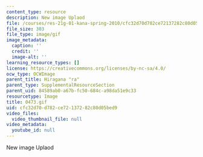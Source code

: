 ```yaml
---
content_type: resource
description: New image Uplaod
file: /courses/res-21g-01-kana-spring-2010/cfc32d70d782ce72137282c80d05bed9_0473.gif
file_size: 303
file_type: image/gif
image_metadata:
  caption: ''
  credit: ''
  image-alt: ''
learning_resource_types: []
license: https://creativecommons.org/licenses/by-nc-sa/4.0/
ocw_type: OCWImage
parent_title: Hiragana "ra"
parent_type: SupplementalResourceSection
parent_uid: 84589ab0-a67b-fc50-684c-a98da51e9c33
resourcetype: Image
title: 0473.gif
uid: cfc32d70-d782-ce72-1372-82c80d05bed9
video_files:
  video_thumbnail_file: null
video_metadata:
  youtube_id: null
---
```

New image Uplaod